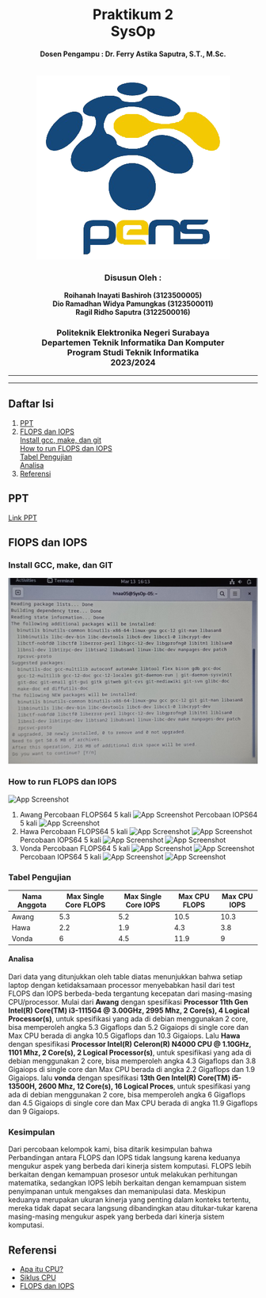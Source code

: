 <div align="center">
    <h1 style="text-align: center;font-weight: bold">Praktikum 2<br>SysOp</h1>
    <h4 style="text-align: center;">Dosen Pengampu : Dr. Ferry Astika Saputra, S.T., M.Sc.</h4>
</div>
<br />
<div align="center">
    <img src="Logo_PENS.png" alt="Logo PENS">
    <h3 style="text-align: center;">Disusun Oleh : </h3>
    <p style="text-align: center;">
        <strong>Roihanah Inayati Bashiroh (3123500005)</strong><br>
        <strong>Dio Ramadhan Widya Pamungkas (3123500011)</strong><br>
        <strong>Ragil Ridho Saputra (3122500016)</strong>
    </p>

<h3>Politeknik Elektronika Negeri Surabaya<br>Departemen Teknik
Informatika Dan Komputer<br>Program Studi Teknik Informatika<br>2023/2024</h3>
    <hr>
    <hr>
</div>

## Daftar Isi

1. [PPT](#ppt)
2. [FLOPS dan IOPS](#flops-dan-iops)<br>
   [Install gcc, make, dan git](#install-gcc-make-dan-git)<br>
   [How to run FLOPS dan IOPS](#how-to-run-flops-dan-iops)<br>
   [Tabel Pengujian](#tabel-pengujian)<br>
   [Analisa](#analisa)
3. [Referensi](#referensi)

## PPT

[Link PPT](https://www.canva.com/design/DAF_Q_JAZRc/i6EOGG2lMCJPxMgpVESW0g/view?utm_content=DAF_Q_JAZRc&utm_campaign=designshare&utm_medium=link&utm_source=editor)

## FlOPS dan IOPS

### Install GCC, make, dan GIT

![App Screenshot](installmakegit.jpg)

### How to run FLOPS dan IOPS

![App Screenshot](assets/img/run_flops_iops.jpg)

1. Awang
   Percobaan FLOPS64 5 kali
   ![App Screenshot](assets/img/awang_flops.jpg)
   Percobaan IOPS64 5 kali
   ![App Screenshot](assets/img/awang_iops.jpg)
2. Hawa
   Percobaan FLOPS64 5 kali
   ![App Screenshot](assets/img/flops64_1.png)
   ![App Screenshot](assets/img/flops64_2.png)
   Percobaan IOPS64 5 kali
   ![App Screenshot](assets/img/flops64_3.png)
   ![App Screenshot](assets/img/flops64_4.png)
3. Vonda
   Percobaan FLOPS64 5 kali
   ![App Screenshot](assets/img/vonda1.png)
   ![App Screenshot](assets/img/vonda2.png)
   Percobaan IOPS64 5 kali
   ![App Screenshot](assets/img/vonda3.png)
   ![App Screenshot](assets/img/vonda4.png)

### Tabel Pengujian

| Nama Anggota | Max Single Core FLOPS | Max Single Core IOPS | Max CPU FLOPS | Max CPU IOPS |
| ------------ | --------------------- | -------------------- | ------------- | ------------ |
| Awang        | 5.3                   | 5.2                  | 10.5          | 10.3         |
| Hawa         | 2.2                   | 1.9                  | 4.3           | 3.8          |
| Vonda        | 6                     | 4.5                  | 11.9          | 9            |

#### Analisa

Dari data yang ditunjukkan oleh table diatas menunjukkan bahwa setiap laptop dengan ketidaksamaan processor menyebabkan hasil dari test FLOPS dan IOPS berbeda-beda tergantung kecepatan dari masing-masing CPU/processor.
Mulai dari **Awang** dengan spesifikasi **Processor 11th Gen Intel(R) Core(TM) i3-1115G4 @ 3.00GHz, 2995 Mhz, 2 Core(s), 4 Logical Processor(s)**, untuk spesifikasi yang ada di debian menggunakan 2 core, bisa memperoleh angka 5.3 Gigaflops dan 5.2 Gigaiops di single core dan Max CPU berada di angka 10.5 Gigaflops dan 10.3 Gigaiops.
Lalu **Hawa** dengan spesifikasi **Processor Intel(R) Celeron(R) N4000 CPU @ 1.10GHz, 1101 Mhz, 2 Core(s), 2 Logical Processor(s)**, untuk spesifikasi yang ada di debian menggunakan 2 core, bisa memperoleh angka 4.3 Gigaflops dan 3.8 Gigaiops di single core dan Max CPU berada di angka 2.2 Gigaflops dan 1.9 Gigaiops.
lalu **vonda** dengan spesifikasi **13th Gen Intel(R) Core(TM) i5-13500H, 2600 Mhz, 12 Core(s), 16 Logical Proces**, untuk spesifikasi yang ada di debian menggunakan 2 core, bisa memperoleh angka 6 Gigaflops dan 4.5 Gigaiops di single core dan Max CPU berada di angka 11.9 Gigaflops dan 9 Gigaiops.

### Kesimpulan

Dari percobaan kelompok kami, bisa ditarik kesimpulan bahwa Perbandingan antara FLOPS dan IOPS tidak langsung karena keduanya mengukur aspek yang berbeda dari kinerja sistem komputasi. FLOPS lebih berkaitan dengan kemampuan prosesor untuk melakukan perhitungan matematika, sedangkan IOPS lebih berkaitan dengan kemampuan sistem penyimpanan untuk mengakses dan memanipulasi data. Meskipun keduanya merupakan ukuran kinerja yang penting dalam konteks tertentu, mereka tidak dapat secara langsung dibandingkan atau ditukar-tukar karena masing-masing mengukur aspek yang berbeda dari kinerja sistem komputasi.

## Referensi

- [Apa itu CPU?](https://www.youtube.com/watch?v=Z5JC9Ve1sfI)
- [Siklus CPU](https://www.youtube.com/watch?v=jFDMZpkUWCw)
- [FLOPS dan IOPS](https://github.com/ferryastika/flops-iops)
